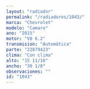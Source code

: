 ```yaml
---
layout: "radiador"
permalink: "/radiadores/1043/"
marca: "Chevrolet"
modelo: "Camaro"
ano: "2015"
motor: "V8 6.2"
transmision: "Automática"
parte: "22879423"
clima: "Con clima"
alto: "15 11/16"
ancho: "30 1/8"
observaciones: ""
id: "1043"
---
```



